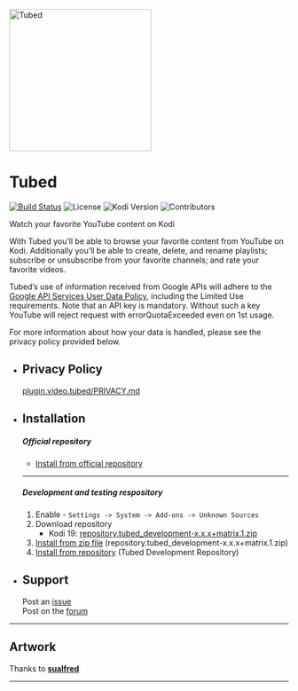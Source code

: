 <img src="https://raw.githubusercontent.com/anxdpanic/plugin.video.tubed/master/resources/media/icon.png" width="256" height="256" alt="Tubed">

# Tubed

[![Build Status](https://img.shields.io/endpoint.svg?url=https%3A%2F%2Factions-badge.atrox.dev%2Fanxdpanic%2Fplugin.video.tubed%2Fbadge&logo=none)](https://actions-badge.atrox.dev/anxdpanic/plugin.video.tubed/goto)
![License](https://img.shields.io/badge/license-GPL--2.0--only-success.svg)
![Kodi Version](https://img.shields.io/badge/kodi-nexus%2B-success.svg)
![Contributors](https://img.shields.io/github/contributors/anxdpanic/plugin.video.tubed.svg)

Watch your favorite YouTube content on Kodi

With Tubed you’ll be able to browse your favorite content from YouTube on Kodi. Additionally you’ll be able to create, delete, and rename playlists; subscribe or unsubscribe from your favorite channels; and rate your favorite videos.

Tubed’s use of information received from Google APIs will adhere to the [Google API Services User Data Policy](https://developers.google.com/terms/api-services-user-data-policy#additional_requirements_for_specific_api_scopes), including the Limited Use requirements. Note that an API key is mandatory. Without such a key YouTube will reject request with errorQuotaExceeded even on 1st usage.

For more information about how your data is handled, please see the privacy policy provided below.

- Privacy Policy
    -
    [plugin.video.tubed/PRIVACY.md](https://github.com/anxdpanic/plugin.video.tubed/blob/master/PRIVACY.md)
    
- Installation
    -
    ##### Official repository
    * [Install from official repository](https://kodi.wiki/view/HOW-TO:Install_add-ons)
    
    ---
    
    ##### Development and testing respository
    1. Enable - `Settings -> System -> Add-ons -> Unknown Sources`
    2. Download repository 
        - Kodi 19: [repository.tubed_development-x.x.x+matrix.1.zip](https://panicked.xyz/repositories/matrix/repository.tubed_development-1.0.0+matrix.1.zip)
    3. [Install from zip file](http://kodi.wiki/view/Add-on_manager#How_to_install_from_a_ZIP_file) (repository.tubed_development-x.x.x+matrix.1.zip)
    4. [Install from repository](http://kodi.wiki/view/add-on_manager#How_to_install_add-ons_from_a_repository) (Tubed Development Repository)


- Support
    -
  
    Post an [issue](https://github.com/anxdpanic/plugin.video.tubed/issues)  
    Post on the [forum](https://tubedaddon.panicked.xyz/forum) 

---

Artwork
-
    
Thanks to **[sualfred](https://github.com/sualfred)**
    
--- 
